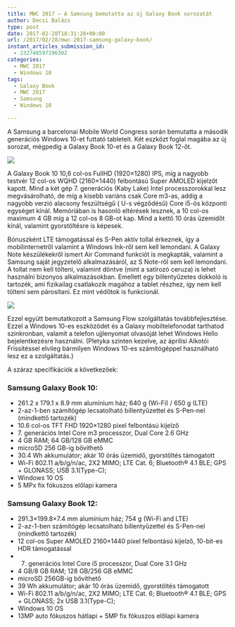 ```yaml
---
title: MWC 2017 – A Samsung bemutatta az új Galaxy Book sorozatát
author: Decsi Balázs
type: post
date: 2017-02-28T18:31:28+00:00
url: /2017/02/28/mwc-2017-samsung-galaxy-book/
instant_articles_submission_id:
  - 232748597196302
categories:
  - MWC 2017
  - Windows 10
tags:
  - Galaxy Book
  - MWC 2017
  - Samsung
  - Windows 10

---
```

A Samsung a barcelonai Mobile World Congress során bemutatta a második generációs Windows 10-et futtató tableteit. Két eszközt foglal magába az új sorozat, mégpedig a Galaxy Book 10-et és a Galaxy Book 12-őt.

![](/wp-content/uploads/2017/02/img_5927-1024x683.jpg)

<!--more-->

A Galaxy Book 10 10,6 col-os FullHD (1920&#215;1280) IPS, míg a nagyobb testvér 12 col-os WQHD (2160&#215;1440) felbontású Super AMOLED kijelzőt kapott. Mind a két gép 7. generációs (Kaby Lake) Intel processzorokkal lesz megvásárolható, de míg a kisebb variáns csak Core m3-as, addig a nagyobb verzió alacsony feszültségű ( U-s végződésű) Core i5-ös központi egységet kínál. Memóriában is hasonló eltérések lesznek, a 10 col-os maximum 4 GB míg a 12 col-os 8 GB-ot kap. Mind a kettő 10 órás üzemidőt kínál, valamint gyorstöltésre is képesek.

Bónuszként LTE támogatással és S-Pen aktív tollal érkeznek, így a mobilinternetről valamint a Windows Ink-ről sem kell lemondani. A Galaxy Note készülékekről ismert Air Command funkciót is megkapták, valamint a Samsung saját jegyzetelő alkalmazásáról, az S Note-ről sem kell lemondani. A tollat nem kell tölteni, valamint döntve (mint a satírozó ceruza) is lehet használni bizonyos alkalmazásokban. Emellett egy billentyűzetes dokkoló is tartozék, ami fizikailag csatlakozik magához a tablet részhez, így nem kell tölteni sem párosítani. Ez mint védőtok is funkcionál.

![](/wp-content/uploads/2017/02/samsung-galaxy-book-official-render-1-1024x724.jpg)

Ezzel együtt bemutatkozott a Samsung Flow szolgáltatás továbbfejlesztése. Ezzel a Windows 10-es eszközödet és a Galaxy mobiltelefonodat tarthatod szinkronban, valamit a telefon ujjlenyomat olvasóját lehet Windows Hello bejelentkezésre használni. (Pletyka szinten kezelve, az áprilisi Alkotói Frissítéssel elvileg bármilyen Windows 10-es számítógéppel használható lesz ez a szolgáltatás.)

A száraz specifikációk a következőek:

### Samsung Galaxy Book 10:

  * 261.2 x 179.1 x 8.9 mm alumínium ház; 640 g (Wi-Fi) / 650 g (LTE)
  * 2-az-1-ben számítógép lecsatolható billentyűzettel és S-Pen-nel (mindkettő tartozék)
  * 10.6 col-os TFT FHD 1920&#215;1280 pixel felbontású kijelző
  * 7. generációs Intel Core m3 processzor, Dual Core 2.6 GHz
  * 4 GB RAM; 64 GB/128 GB eMMC
  * microSD 256 GB-ig bővíthető
  * 30.4 Wh akkumulátor; akár 10 órás üzemidő, gyorstöltés támogatott
  * Wi-Fi 802.11 a/b/g/n/ac, 2X2 MIMO; LTE Cat. 6; Bluetooth® 4.1 BLE; GPS + GLONASS; USB 3.1(Type-C);
  * Windows 10 OS
  * 5 MPx fix fókuszos előlapi kamera

### Samsung Galaxy Book 12:

  * 291.3&#215;199.8&#215;7.4 mm alumínium ház; 754 g (Wi-Fi and LTE)
  * 2-az-1-ben számítógép lecsatolható billentyűzettel és S-Pen-nel (mindkettő tartozék)
  * 12 col-os Super AMOLED 2160&#215;1440 pixel felbontású kijelző, 10-bit-es HDR támogatással
  * 7. generációs Intel Core i5 processzor, Dual Core 3.1 GHz
  * 4 GB/8 GB RAM; 128 GB/256 GB eMMC
  * microSD 256GB-ig bővíthető
  * 39 Wh akkumulátor; akár 10 órás üzemidő, gyorstöltés támogatott
  * Wi-Fi 802.11 a/b/g/n/ac, 2X2 MIMO; LTE Cat. 6; Bluetooth® 4.1 BLE; GPS + GLONASS; 2x USB 3.1(Type-C);
  * Windows 10 OS
  * 13MP auto fókuszos hátlapi + 5MP fix fókuszos előlapi kamera